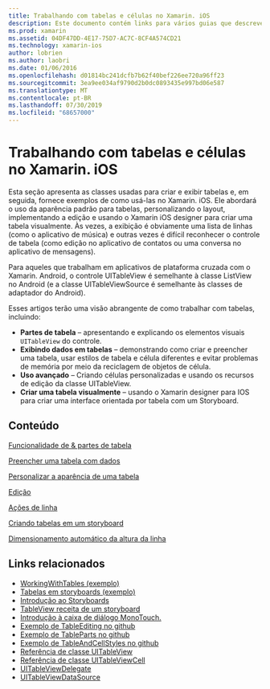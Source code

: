 ```yaml
---
title: Trabalhando com tabelas e células no Xamarin. iOS
description: Este documento contém links para vários guias que descrevem como exibir dados com o controle UITableView em um aplicativo Xamarin. iOS.
ms.prod: xamarin
ms.assetid: 04DF47DD-4E17-75D7-AC7C-8CF4A574CD21
ms.technology: xamarin-ios
author: lobrien
ms.author: laobri
ms.date: 01/06/2016
ms.openlocfilehash: d01814bc241dcfb7b62f40bef226ee720a96ff23
ms.sourcegitcommit: 3ea9ee034af9790d2b0dc0893435e997bd06e587
ms.translationtype: MT
ms.contentlocale: pt-BR
ms.lasthandoff: 07/30/2019
ms.locfileid: "68657000"
---
```

# <a name="working-with-tables-and-cells-in-xamarinios"></a>Trabalhando com tabelas e células no Xamarin. iOS

Esta seção apresenta as classes usadas para criar e exibir tabelas e, em seguida, fornece exemplos de como usá-las no Xamarin. iOS. Ele abordará o uso da aparência padrão para tabelas, personalizando o layout, implementando a edição e usando o Xamarin iOS designer para criar uma tabela visualmente. Às vezes, a exibição é obviamente uma lista de linhas (como o aplicativo de música) e outras vezes é difícil reconhecer o controle de tabela (como edição no aplicativo de contatos ou uma conversa no aplicativo de mensagens).

Para aqueles que trabalham em aplicativos de plataforma cruzada com o Xamarin. Android, o controle UITableView é semelhante à classe ListView no Android (e a classe UITableViewSource é semelhante às classes de adaptador do Android).

Esses artigos terão uma visão abrangente de como trabalhar com tabelas, incluindo:

-   **Partes de tabela** – apresentando e explicando os elementos visuais `UITableView` do controle. 
-   **Exibindo dados em tabelas** – demonstrando como criar e preencher uma tabela, usar estilos de tabela e célula diferentes e evitar problemas de memória por meio da reciclagem de objetos de célula. 
-   **Uso avançado** – Criando células personalizadas e usando os recursos de edição da classe UITableView. 
-   **Criar uma tabela visualmente** – usando o Xamarin designer para IOS para criar uma interface orientada por tabela com um Storyboard. 

## <a name="contents"></a>Conteúdo

 [Funcionalidade de &amp; partes de tabela](~/ios/user-interface/controls/tables/table-parts-and-functionality.md)

 [Preencher uma tabela com dados](~/ios/user-interface/controls/tables/populating-a-table-with-data.md)

 [Personalizar a aparência de uma tabela](~/ios/user-interface/controls/tables/customizing-table-appearance.md)

 [Edição](~/ios/user-interface/controls/tables/editing.md)
 
 [Ações de linha](~/ios/user-interface/controls/tables/row-action.md)

 [Criando tabelas em um storyboard](~/ios/user-interface/controls/tables/creating-tables-in-a-storyboard.md)
 
 [Dimensionamento automático da altura da linha](~/ios/user-interface/controls/tables/autosizing-row-height.md)

## <a name="related-links"></a>Links relacionados

- [WorkingWithTables (exemplo)](https://docs.microsoft.com/samples/xamarin/ios-samples/workingwithtables)
- [Tabelas em storyboards (exemplo)](https://docs.microsoft.com/samples/xamarin/ios-samples/storyboardtable)
- [Introdução ao Storyboards](~/ios/user-interface/storyboards/index.md)
- [TableView receita de um storyboard](https://github.com/xamarin/recipes/tree/master/Recipes/ios/general/storyboard/storyboard_a_tableview)
- [Introdução à caixa de diálogo MonoTouch.](~/ios/user-interface/monotouch.dialog/index.md)
- [Exemplo de TableEditing no github](https://github.com/xamarin/monotouch-samples/tree/master/TableEditing)
- [Exemplo de TableParts no github](https://github.com/xamarin/monotouch-samples/tree/master/TableParts)
- [Exemplo de TableAndCellStyles no github](https://github.com/xamarin/mobile-samples/tree/master/TablesLists)
- [Referência de classe UITableView](https://developer.apple.com/library/ios/documentation/UIKit/Reference/UITableView_Class/)
- [Referência de classe UITableViewCell](https://developer.apple.com/library/ios/documentation/UIKit/Reference/UITableViewCell_Class/)
- [UITableViewDelegate](https://developer.apple.com/library/ios/documentation/UIKit/Reference/UITableViewDelegate_Protocol/)
- [UITableViewDataSource](https://developer.apple.com/library/ios/documentation/UIKit/Reference/UITableViewDataSource_Protocol/)
